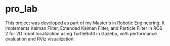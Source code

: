 # pro_lab
This project was developed as part of my Master's in Robotic Engineering. It implements Kalman Filter, Extended Kalman Filter, and Particle Filter in ROS 2 for 2D robot localization using TurtleBot3 in Gazebo, with performance evaluation and RViz visualization.
